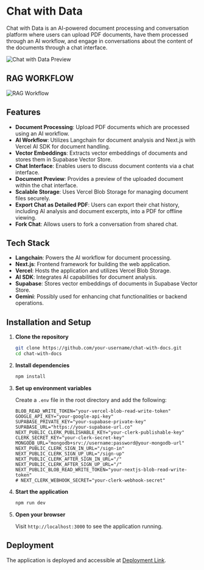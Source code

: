 
# Chat with Data

Chat with Data is an AI-powered document processing and conversation platform where users can upload PDF documents, have them processed through an AI workflow, and engage in conversations about the content of the documents through a chat interface.

![Chat with Data Preview](https://github.com/user-attachments/assets/da78c0b0-de9d-4e57-8662-3d49e43c8875)

## RAG WORKFLOW
![RAG Workflow](https://github.com/user-attachments/assets/b861169d-c071-493c-81db-b22d76c85b6c)


## Features

- **Document Processing**: Upload PDF documents which are processed using an AI workflow.
- **AI Workflow**: Utilizes Langchain for document analysis and Next.js with Vercel AI SDK for document handling.
- **Vector Embeddings**: Extracts vector embeddings of documents and stores them in Supabase Vector Store.
- **Chat Interface**: Enables users to discuss document contents via a chat interface.
- **Document Preview**: Provides a preview of the uploaded document within the chat interface.
- **Scalable Storage**: Uses Vercel Blob Storage for managing document files securely.
- **Export Chat as Detailed PDF**: Users can export their chat history, including AI analysis and document excerpts, into a PDF for offline viewing.
- **Fork Chat**: Allows users to fork a conversation from shared chat.

## Tech Stack

- **Langchain**: Powers the AI workflow for document processing.
- **Next.js**: Frontend framework for building the web application.
- **Vercel**: Hosts the application and utilizes Vercel Blob Storage.
- **AI SDK**: Integrates AI capabilities for document analysis.
- **Supabase**: Stores vector embeddings of documents in Supabase Vector Store.
- **Gemini**: Possibly used for enhancing chat functionalities or backend operations.

## Installation and Setup

1. **Clone the repository**

   ```bash
   git clone https://github.com/your-username/chat-with-docs.git
   cd chat-with-docs
   ```

2. **Install dependencies**

   ```bash
   npm install
   ```

3. **Set up environment variables**

   Create a `.env` file in the root directory and add the following:

   ```plaintext
   BLOB_READ_WRITE_TOKEN="your-vercel-blob-read-write-token"
   GOOGLE_API_KEY="your-google-api-key"
   SUPABASE_PRIVATE_KEY="your-supabase-private-key"
   SUPABASE_URL="https://your-supabase-url.co"
   NEXT_PUBLIC_CLERK_PUBLISHABLE_KEY="your-clerk-publishable-key"
   CLERK_SECRET_KEY="your-clerk-secret-key"
   MONGODB_URL="mongodb+srv://username:password@your-mongodb-url"
   NEXT_PUBLIC_CLERK_SIGN_IN_URL="/sign-in"
   NEXT_PUBLIC_CLERK_SIGN_UP_URL="/sign-up"
   NEXT_PUBLIC_CLERK_AFTER_SIGN_IN_URL="/"
   NEXT_PUBLIC_CLERK_AFTER_SIGN_UP_URL="/"
   NEXT_PUBLIC_BLOB_READ_WRITE_TOKEN="your-nextjs-blob-read-write-token"
   # NEXT_CLERK_WEBHOOK_SECRET="your-clerk-webhook-secret"
   ```

4. **Start the application**

   ```bash
   npm run dev
   ```

5. **Open your browser**

   Visit `http://localhost:3000` to see the application running.



## Deployment

The application is deployed and accessible at [Deployment Link](https://chat-with-data-bice.vercel.app/).


